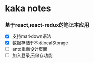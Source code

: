 # kaka notes

### 基于react,react-redux的笔记本应用

- [x] 支持markdown语法
- [x] 数据存储于本地localStorage
- [ ] antd重新设计页面
- [ ] 加入登录,云储存功能
